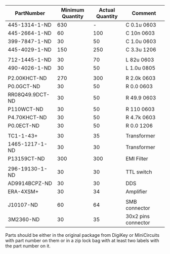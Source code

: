 |PartNumber        |Minimum Quantity|Actual Quantity|Comment                   |
|------------------|----------------|---------------|--------------------------|
|445-1314-1-ND     |630             |-              |C 0.1u 0603               |
|445-2664-1-ND     |60              |100            |C  10n 0603               |
|399-7847-1-ND     |30              |50             |C 1.0u 0603               |
|445-4029-1-ND     |150             |250            |C 3.3u 1206               |
|||||
|712-1445-1-ND     |30              |70             |L  82u 0603               |
|490-4026-1-ND     |30              |50             |L 1.0u 0805               |
|||||
|P2.00KHCT-ND      |270             |300            |R 2.0k 0603               |
|P0.0GCT-ND        |30              |50             |R  0.0 0603               |
|RR08Q49.9DCT-ND   |30              |50             |R 49.9 0603               |
|P110WCT-ND        |30              |50             |R  110 0603               |
|P4.70KHCT-ND      |30              |50             |R 4.7k 0603               |
|P0.0ECT-ND        |30              |50             |R  0.0 1206               |
|||||
|TC1-1-43+         |30              |35             |Transformer               |
|1465-1217-1-ND    |30              |30             |Transformer               |
|P13159CT-ND       |300             |300            |EMI Filter                |
|||||
|296-19130-1-ND    |30              |30             |TTL switch                |
|AD9914BCPZ-ND     |30              |30             |DDS                       |
|ERA-4XSM+         |30              |34             |Amplifier                 |
|||||
|J10107-ND         |60              |64             |SMB connector             |
|3M2360-ND         |30              |35             |30x2 pins connector       |

Parts should be either in the original package from DigiKey or MiniCircuits with part number on them or in a zip lock bag with at least two labels with the part number on it.
